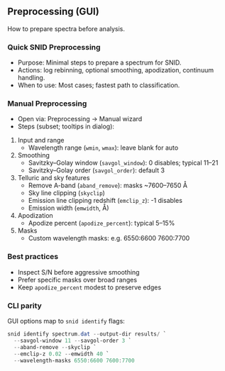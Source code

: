 ## Preprocessing (GUI)

How to prepare spectra before analysis.

### Quick SNID Preprocessing
- Purpose: Minimal steps to prepare a spectrum for SNID.
- Actions: log rebinning, optional smoothing, apodization, continuum handling.
- When to use: Most cases; fastest path to classification.

### Manual Preprocessing
- Open via: Preprocessing → Manual wizard
- Steps (subset; tooltips in dialog):

1. Input and range
   - Wavelength range (`wmin`, `wmax`): leave blank for auto
2. Smoothing
   - Savitzky–Golay window (`savgol_window`): 0 disables; typical 11–21
   - Savitzky–Golay order (`savgol_order`): default 3
3. Telluric and sky features
   - Remove A-band (`aband_remove`): masks ~7600–7650 Å
   - Sky line clipping (`skyclip`)
   - Emission line clipping redshift (`emclip_z`): -1 disables
   - Emission width (`emwidth`, Å)
4. Apodization
   - Apodize percent (`apodize_percent`): typical 5–15%
5. Masks
   - Custom wavelength masks: e.g. 6550:6600 7600:7700

### Best practices
- Inspect S/N before aggressive smoothing
- Prefer specific masks over broad ranges
- Keep `apodize_percent` modest to preserve edges

### CLI parity
GUI options map to `snid identify` flags:

```powershell
snid identify spectrum.dat --output-dir results/ `
  --savgol-window 11 --savgol-order 3 `
  --aband-remove --skyclip `
  --emclip-z 0.02 --emwidth 40 `
  --wavelength-masks 6550:6600 7600:7700
```

